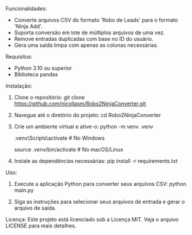Funcionalidades:
- Converte arquivos CSV do formato 'Robo de Leads' para o formato 'Ninja Add'.
- Suporta conversão em lote de múltiplos arquivos de uma vez.
- Remove entradas duplicadas com base no ID do usuário.
- Gera uma saída limpa com apenas as colunas necessárias.

Requisitos:
- Python 3.10 ou superior
- Biblioteca pandas

Instalação:
1. Clone o repositório:
   git clone https://github.com/nicollasm/Robo2NinjaConverter.git

2. Navegue até o diretório do projeto:
   cd Robo2NinjaConverter

3. Crie um ambiente virtual e ative-o:
   python -m venv .venv
   
   .venv\\Scripts\\activate  # No Windows
   
   source .venv/bin/activate  # No macOS/Linux

5. Instale as dependências necessárias:
   pip install -r requirements.txt

Uso:
1. Execute a aplicação Python para converter seus arquivos CSV:
   python main.py

2. Siga as instruções para selecionar seus arquivos de entrada e gerar o arquivo de saída.

Licença:
Este projeto está licenciado sob a Licença MIT. Veja o arquivo LICENSE para mais detalhes.

